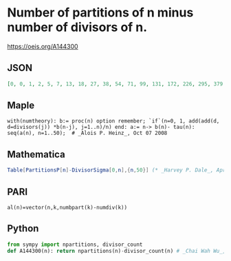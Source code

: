 # Number of partitions of n minus number of divisors of n\.
https://oeis.org/A144300
## JSON
```JSON
[0, 0, 1, 2, 5, 7, 13, 18, 27, 38, 54, 71, 99, 131, 172, 226, 295, 379, 488, 621, 788, 998, 1253, 1567, 1955, 2432, 3006, 3712, 4563, 5596, 6840, 8343, 10139, 12306, 14879, 17968, 21635, 26011, 31181, 37330, 44581, 53166, 63259, 75169, 89128, 105554, 124752]
```
## Maple
```Maple
with(numtheory): b:= proc(n) option remember; `if`(n=0, 1, add(add(d, d=divisors(j)) *b(n-j), j=1..n)/n) end: a:= n-> b(n)- tau(n):
seq(a(n), n=1..50);  # _Alois P. Heinz_, Oct 07 2008
```
## Mathematica
```Mathematica
Table[PartitionsP[n]-DivisorSigma[0,n],{n,50}] (* _Harvey P. Dale_, Apr 10 2014 *)
```
## PARI
```PARI
al(n)=vector(n,k,numbpart(k)-numdiv(k))
```
## Python
```Python
from sympy import npartitions, divisor_count
def A144300(n): return npartitions(n)-divisor_count(n) # _Chai Wah Wu_, Oct 16 2023
```
